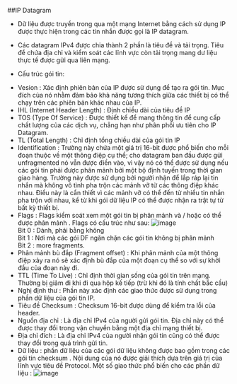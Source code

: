##IP Datagram


- Dữ liệu được truyền trong qua một mạng Internet bằng cách sử dụng IP được thực hiện trong các tin nhắn được gọi là IP datagram.

- Các datagram IPv4 được chia thành 2 phần là tiêu đề và tải trọng. Tiêu đề chứa địa chỉ và kiểm soát các lĩnh vực còn tải trọng mang dư liệu thực tế được gửi qua liên mạng.

- Cấu trúc gói tin:

 * Vesion : Xác định phiên bản của IP được sử dụng để tạo ra gói tin. Mục đích của nó nhằm đảm bảo khả năng tương thích giữa các thiết bị có thể chạy trên các phiên bản khác nhau của IP.
 *  IHL (Internet Header Length) : Định chiều dài của tiêu đề IP 
 *  TOS (Type Of Service) : Được thiết kế để mang thông tin để cung cấp chất lượng của các dịch vụ, chẳng hạn như phân phối ưu tiên cho IP Datagram.
 *  TL (Total Length) : Chỉ định tổng chiều dài của gói tin IP
 *  Identification : Trường này chứa một giá trị 16-bit được phổ biến cho mỗi đoạn thuộc về một thông điệp cụ thể; cho datagram ban đầu được gửi unfragmented nó vẫn được điền vào, vì vậy nó có thể được sử dụng nếu các gói tin phải được phân mảnh bởi một bộ định tuyến trong thời gian giao hàng. Trường này được sử dụng bởi người nhận để lắp ráp lại tin nhắn mà không vô tình pha trộn các mảnh vỡ từ các thông điệp khác nhau. Điều này là cần thiết vì các mảnh vỡ có thể đến từ nhiều tin nhắn pha trộn với nhau, kể từ khi gói dữ liệu IP có thể được nhận ra trật tự từ bất kỳ thiết bị.
 *  Flags : Flags kiểm soát xem một gói tin bị phân mảnh và / hoặc có thể được phân mảnh . Flags có cấu trúc như sau: ![image](http://www.upsieutoc.com/images/2015/09/29/ct1.png)<br/>Bit 0 : Dành, phải bằng không <br/>Bit 1 : Nơi mà các gói DF ngăn chặn các gói tin không bị phân mảnh <br/>Bit 2 : more fragments.
 *  Phân mảnh bù đắp (Fragment offset) : Khi phân mảnh của một thông điệp xảy ra nó sẽ xác định bù đắp của một đoạn cụ thể so với sự khởi đầu của đoạn này đi.
 *  TTL (Time To Live) : Chỉ định thời gian sống của gói tin trên mạng. Thường bị giảm đi khi đi qua hộp kế tiếp (trừ khi đó là tính chất bắc cầu)
 *  Nghị định thư : Phần này xác định các giao thức được sử dụng trong phần dữ liệu của gói tin IP.
 *  Tiêu đề Checksum : Checksum 16-bit được dùng để kiểm tra lỗi của header.
 *  Nguồn địa chỉ : Là địa chỉ IPv4 của người gửi gói tin. Địa chỉ này có thể được thay đổi trong vận chuyển bằng một địa chỉ mạng thiết bị.
 *  Địa chỉ đích : Là địa chỉ IPv4 của người nhận gói tin  cũng có thể được thay đổi trong quá trình gửi tin.
 *  Dữ liệu : phần dữ liệu của các gói dữ liệu không được bao gồm trong các gói tin checksum . Nội dung của nó được giải thích dựa trên giá trị của lĩnh vực tiêu đề Protocol. Một số giao thức phổ biến cho các phần dữ liệu : ![image](http://www.upsieutoc.com/images/2015/09/29/ct2.png)
